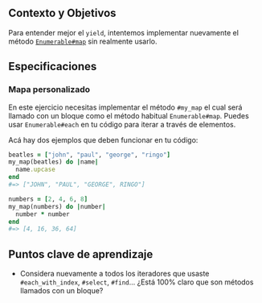 ## Contexto y Objetivos

Para entender mejor el `yield`, intentemos implementar nuevamente el método [`Enumerable#map`](https://ruby-doc.org/core-3.1.2/Enumerable.html#method-i-map) sin realmente usarlo.


## Especificaciones

### Mapa personalizado

En este ejercicio necesitas implementar el método `#my_map`  el cual será llamado con un bloque como el método habitual `Enumerable#map`. Puedes usar  `Enumerable#each` en tu código para iterar a través de elementos.

Acá hay dos ejemplos que deben funcionar en tu código:

```ruby
beatles = ["john", "paul", "george", "ringo"]
my_map(beatles) do |name|
  name.upcase
end
#=> ["JOHN", "PAUL", "GEORGE", RINGO"]
```

```ruby
numbers = [2, 4, 6, 8]
my_map(numbers) do |number|
  number * number
end
#=> [4, 16, 36, 64]
```


## Puntos clave de aprendizaje

- Considera nuevamente a todos los iteradores que usaste `#each_with_index`, `#select`, `#find`... ¿Está 100% claro que son métodos llamados con un bloque?
